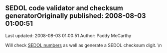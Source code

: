 ## SEDOL code validator and checksum generatorOriginally published: 2008-08-03 01:00:51 
Last updated: 2008-08-03 01:00:51 
Author: Paddy McCarthy 
 
Will check [SEDOL numbers](http://www.londonstockexchange.com/NR/rdonlyres/52511C77-4BF3-43E5-A4AF-F86C871EA7C1/0/SMFTechnicalSpecificationV6Clean.doc) as well as generate a SEDOL checksum digit.\n